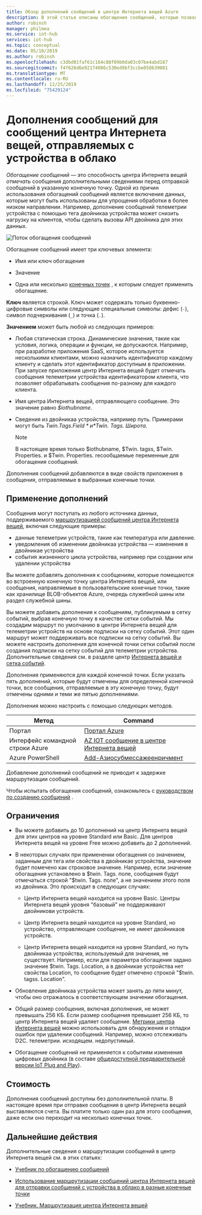 ```yaml
---
title: Обзор дополнений сообщений в центре Интернета вещей Azure
description: В этой статье описаны обогащения сообщений, которые позволяют центру Интернета вещей отмечать сообщения дополнительными сведениями перед отправкой сообщений в указанную конечную точку.
author: robinsh
manager: philmea
ms.service: iot-hub
services: iot-hub
ms.topic: conceptual
ms.date: 05/10/2019
ms.author: robinsh
ms.openlocfilehash: c3dbd01faf61c164c88f09b0da03c07be4abd187
ms.sourcegitcommit: f4f626d6e92174086c530ed9bf3ccbe058639081
ms.translationtype: MT
ms.contentlocale: ru-RU
ms.lasthandoff: 12/25/2019
ms.locfileid: "75429124"
---
```

# <a name="message-enrichments-for-device-to-cloud-iot-hub-messages"></a>Дополнения сообщений для сообщений центра Интернета вещей, отправляемых с устройства в облако

*Обогащение сообщений* — это способность центра Интернета вещей *отмечать* сообщения дополнительными сведениями перед отправкой сообщений в указанную конечную точку. Одной из причин использования обогащений сообщений является включение данных, которые могут быть использованы для упрощения обработки в более низком направлении. Например, дополнение сообщений телеметрии устройства с помощью тега двойникаа устройства может снизить нагрузку на клиентов, чтобы сделать вызовы API двойника для этих данных.

![Поток обогащения сообщений](./media/iot-hub-message-enrichments-overview/message-enrichments-flow.png)

Обогащение сообщений имеет три ключевых элемента:

* Имя или ключ обогащения

* Значение

* Одна или несколько [конечных точек](iot-hub-devguide-endpoints.md) , к которым следует применить обогащение.

**Ключ** является строкой. Ключ может содержать только буквенно-цифровые символы или следующие специальные символы: дефис (`-`), символ подчеркивания (`_`) и точка (`.`).

**Значением** может быть любой из следующих примеров:

* Любая статическая строка. Динамические значения, такие как условия, логика, операции и функции, не допускаются. Например, при разработке приложения SaaS, которое используется несколькими клиентами, можно назначить идентификатор каждому клиенту и сделать этот идентификатор доступным в приложении. При запуске приложения центр Интернета вещей будет отмечать сообщения телеметрии устройства идентификатором клиента, что позволяет обрабатывать сообщения по-разному для каждого клиента.

* Имя центра Интернета вещей, отправляющего сообщение. Это значение равно *$iothubname*.

* Сведения из двойникаа устройства, например путь. Примерами могут быть *$Twin. Tags. Field* и *$Twin. Tags. Широта*.

   > [!NOTE]
   > В настоящее время только $iothubname, $Twin. tagss, $Twin. Properties. и $Twin. Properties. reсообщаемые переменные для обогащения сообщений.

Дополнения сообщений добавляются в виде свойств приложения в сообщения, отправляемые в выбранные конечные точки.  

## <a name="applying-enrichments"></a>Применение дополнений

Сообщения могут поступать из любого источника данных, поддерживаемого [маршрутизацией сообщений центра Интернета вещей](iot-hub-devguide-messages-d2c.md), включая следующие примеры:

* данные телеметрии устройств, такие как температура или давление.
* уведомления об изменении двойникаа устройства — изменения в двойникае устройства
* события жизненного цикла устройства, например при создании или удалении устройства

Вы можете добавлять дополнения к сообщениям, которые помещаются во встроенную конечную точку центра Интернета вещей, или сообщения, направляемые в пользовательские конечные точки, такие как хранилище BLOB-объектов Azure, очередь служебной шины или раздел служебной шины.

Вы можете добавить дополнения к сообщениям, публикуемым в сетку событий, выбрав конечную точку в качестве сетки событий. Мы создадим маршрут по умолчанию в центре Интернета вещей для телеметрии устройств на основе подписки на сетку событий. Этот один маршрут может поддерживать все подписки на сетку событий. Вы можете настроить дополнения для конечной точки сетки событий после создания подписки на сетку событий для телеметрии устройства. Дополнительные сведения см. в разделе центр [Интернета вещей и сетка событий](iot-hub-event-grid.md).

Дополнения применяются для каждой конечной точки. Если указать пять дополнений, которые будут отмечены для определенной конечной точки, все сообщения, отправляемые в эту конечную точку, будут отмечены одними и теми же пятью дополнениями.

Дополнения можно настроить с помощью следующих методов.

| **Метод** | **Command** |
| ----- | -----| 
| Портал | [Портал Azure](https://portal.azure.com) | См. [руководство по обогащению сообщений](tutorial-message-enrichments.md) | 
| Интерфейс командной строки Azure   | [AZ IOT сообщение в центре Интернета вещей](https://docs.microsoft.com/cli/azure/iot/hub/message-enrichment?view=azure-cli-latest) |
| Azure PowerShell | [Add-Азиосубмессажеенричмент](https://docs.microsoft.com/powershell/module/az.iothub/add-aziothubmessageenrichment?view=azps-2.8.0) |

Добавление дополнений сообщений не приводит к задержке маршрутизации сообщений.

Чтобы испытать обогащения сообщений, ознакомьтесь с [руководством по созданию сообщений](tutorial-message-enrichments.md) .

## <a name="limitations"></a>Ограничения

* Вы можете добавить до 10 дополнений на центр Интернета вещей для этих центров на уровне Standard или Basic. Для центров Интернета вещей на уровне Free можно добавить до 2 дополнений.

* В некоторых случаях при применении обогащения со значением, заданным для тега или свойства в двойникае устройства, значение будет помечено как строковое значение. Например, если значение обогащения установлено в $twin. Tags. поле, сообщения будут отмечаться строкой "$twin. Tags. поле", а не значением этого поля из двойника. Это происходит в следующих случаях:

   * Центр Интернета вещей находится на уровне Basic. Центры Интернета вещей уровня "базовый" не поддерживают двойникови устройств.

   * Центр Интернета вещей находится на уровне Standard, но устройство, отправляющее сообщение, не имеет двойникаов устройств.

   * Центр Интернета вещей находится на уровне Standard, но путь двойникаа устройства, используемый для значения, не существует. Например, если для параметра обогащения задано значение $twin. Tags. Location, а в двойникае устройства нет свойства Location, то сообщение будет отмечено строкой "$twin. tagss. Location". 

* Обновление двойникаа устройства может занять до пяти минут, чтобы оно отражалось в соответствующем значении обогащения.

* Общий размер сообщения, включая дополнения, не может превышать 256 КБ. Если размер сообщения превышает 256 КБ, то центр Интернета вещей удаляет сообщение. [Метрики центра Интернета вещей](iot-hub-metrics.md) можно использовать для обнаружения и отладки ошибок при удалении сообщений. Например, можно отслеживать D2C. телеметрии. исходящем. недопустимый.

* Обогащение сообщений не применяется к событиям изменения цифровых двойника (в составе [общедоступной предварительной версии IoT Plug and Play](../iot-pnp/overview-iot-plug-and-play.md)).

## <a name="pricing"></a>Стоимость

Дополнения сообщений доступны без дополнительной платы. В настоящее время при отправке сообщения в центр Интернета вещей выставляются счета. Вы платите только один раз для этого сообщения, даже если оно переходит на несколько конечных точек.

## <a name="next-steps"></a>Дальнейшие действия

Дополнительные сведения о маршрутизации сообщений в центр Интернета вещей см. в этих статьях:

* [Учебник по обогащению сообщений](tutorial-message-enrichments.md)

* [Использование маршрутизации сообщений центра Интернета вещей для отправки сообщений с устройства в облако в разные конечные точки](iot-hub-devguide-messages-d2c.md)

* [Учебник. Маршрутизация центра Интернета вещей](tutorial-routing.md)
